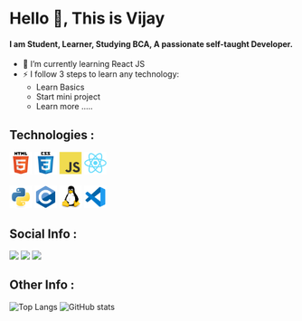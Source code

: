 # Hello 👋, This is Vijay
#### I am Student, Learner, Studying BCA, A passionate self-taught Developer.

<!-- - 🔭 I’m currently working on Advance Python -->
- 🌱 I’m currently learning React JS
- ⚡ I follow 3 steps to learn any technology:<br>
     - Learn Basics<br>
     - Start mini project<br>
     - Learn more .....
## Technologies :
<div>
<img src="https://raw.githubusercontent.com/devicons/devicon/master/icons/html5/html5-original-wordmark.svg" alt="html5" width="40" height="40"/>
<img src="https://raw.githubusercontent.com/devicons/devicon/master/icons/css3/css3-original-wordmark.svg" alt="css3" width="40" height="40"/>
<img src="https://raw.githubusercontent.com/devicons/devicon/master/icons/javascript/javascript-original.svg" alt="Js" width="40" height="40"/>
<img src="https://raw.githubusercontent.com/devicons/devicon/2ae2a900d2f041da66e950e4d48052658d850630/icons/react/react-original.svg" width="40" height="40" />
</div>
<br/>
<div>
<img src="https://raw.githubusercontent.com/devicons/devicon/master/icons/python/python-original.svg" alt="python" width="40" height="40"/>
<img src="https://raw.githubusercontent.com/devicons/devicon/master/icons/c/c-original.svg" alt="c" width="40" height="40"/>
<img src="https://raw.githubusercontent.com/devicons/devicon/master/icons/linux/linux-original.svg" alt="linux" width="40" height="40"/>
<img src="https://github.com/vscode-icons/vscode-icons/blob/master/icons/file_type_vscode.svg" alt="Visual Studio code" width="40" height="40"/>
</div>

## Social Info :
[<img src="https://img.icons8.com/ios-glyphs/48/ffffff/github.png"/>](https://github.com/vijaySai-22)
[<img src="https://img.icons8.com/windows/48/ffffff/hackerrank.png"/>](https://www.hackerrank.com/vijaySai_22) 
[<img src="https://img.icons8.com/material-outlined/48/ffffff/twitter.png"/>](https://twitter.com/vijaySai_22)

## Other Info :
![Top Langs](https://github-readme-stats.vercel.app/api/top-langs/?username=vijaySai-22)
![GitHub stats](https://github-readme-stats.vercel.app/api?username=vijaySai-22&show_icons=true)

<!--<a href="#"> <img src="https://raw.githubusercontent.com/devicons/devicon/master/icons/bootstrap/bootstrap-plain-wordmark.svg" alt="bootstrap" width="40" height="40"/> </a> -->
<!-- <a href="#"> <img src="https://raw.githubusercontent.com/devicons/devicon/master/icons/java/java-original.svg" alt="java" width="40" height="40"/> </a> -->
<!--<a href="#"> <img src="https://img.icons8.com/ios-filled/50/ffffff/feathercoin.png" width="40" height="40"/> </a>-->
